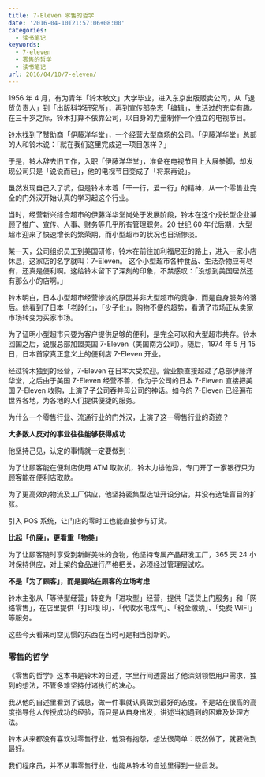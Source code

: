 ```yaml
---
title: 7-Eleven 零售的哲学
date: '2016-04-10T21:57:06+08:00'
categories:
  - 读书笔记
keywords:
  - 7-eleven
  - 零售的哲学
  - 读书笔记
url: 2016/04/10/7-eleven/
---
```


1956 年 4 月，有为青年「铃木敏文」大学毕业，进入东京出版贩卖公司，从「退货负责人」到「出版科学研究所」，再到宣传部杂志「编辑」，生活过的充实有趣。在三十岁之际，铃木打算不依靠公司，以自身的力量制作一个独立的电视节目。 <!--more-->

铃木找到了赞助商「伊藤洋华堂」，一个经营大型商场的公司。「伊藤洋华堂」总部的人和铃木说：「就在我们这里完成这一项目怎样？」

于是，铃木辞去旧工作，入职「伊藤洋华堂」，准备在电视节目上大展拳脚，却发现公司只是「说说而已」，他的电视节目变成了「将来再说」。

虽然发现自己入了坑，但是铃木本着「干一行，爱一行」的精神，从一个零售业完全的门外汉开始认真的学习起这个行业。

当时，经营新兴综合超市的伊藤洋华堂尚处于发展阶段，铃木在这个成长型企业兼顾了推广、宣传、人事、财务等几乎所有管理职务。20 世纪 60 年代后期，大型超市迎来了快速增长的繁荣期，而小型超市的状况也日渐惨淡。

某一天，公司组织员工到美国研修，铃木在前往加利福尼亚的路上，进入一家小店休息，这家店的名字就叫：7-Eleven。 这个小型超市各种食品、生活杂物应有尽有，还真是便利啊。这给铃木留下了深刻的印象，不禁感叹：「没想到美国居然还有那么小的店啊。」

铃木明白，日本小型超市经营惨淡的原因并非大型超市的竞争，而是自身服务的落后。他看到了日本「老龄化」，「少子化」，购物不便的趋势，看清了市场正从卖家市场转变为买家市场。

为了证明小型超市只要为客户提供足够的便利，是完全可以和大型超市共存。铃木回国之后，说服总部加盟美国 7-Eleven（美国南方公司）。随后，1974 年 5 月 15 日，日本首家真正意义上的便利店 7-Eleven 开业。

经过铃木独到的经营，7-Eleven 在日本大受欢迎。营业额直接超过了总部伊藤洋华堂，之后由于美国 7-Eleven 经营不善，作为子公司的日本 7-Eleven 直接把美国 7-Eleven 收购，上演了子公司吞并母公司的神话。如今的 7-Eleven 已经遍布世界各地，为各地的人们提供便捷的服务。

为什么一个零售行业、流通行业的门外汉，上演了这一零售行业的奇迹？

**大多数人反对的事业往往能够获得成功**

他坚持己见，认定的事情就一定要做到：

为了让顾客能在便利店使用 ATM 取款机，铃木力排他异，专门开了一家银行只为顾客能在便利店取款。

为了更高效的物流及工厂供应，他坚持密集型选址开设分店，并没有选址盲目的扩张。

引入 POS 系统，让门店的零时工也能直接参与订货。

**比起「价廉」，更看重「物美」**

为了让顾客随时享受到新鲜美味的食物，他坚持专属产品研发工厂，365 天 24 小时保持供应，对上架的食品进行严格把关，必须经过管理层试吃。

**不是「为了顾客」，而是要站在顾客的立场考虑**

铃木主张从「等待型经营」转变为「进攻型」经营，提供「送货上门服务」和「网络零售」，在店里提供「打印复印」、「代收水电煤气」、「税金缴纳」、「免费 WIFI」等服务。

这些今天看来司空见惯的东西在当时可是相当创新的。

### 零售的哲学

《零售的哲学》这本书是铃木的自述，字里行间透露出了他深刻领悟用户需求，独到的想法，不管多难坚持付诸执行的决心。

我从他的自述里看到了诚恳，做一件事就认真做到最好的态度。不是站在很高的高度指导他人传授成功的经验，而只是从自身出发，讲述当初遇到的困难及处理方法。

铃木从来都没有喜欢过零售行业，他没有抱怨，想法很简单：既然做了，就要做到最好。

我们程序员，并不从事零售行业，也能从铃木的自述里得到一些启发。
